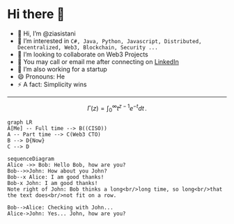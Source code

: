 # Hi there 👋
- 👋 Hi, I’m @ziasistani
- 👀 I’m interested in `C#, Java, Python, Javascript, Distributed, Decentralized, Web3, Blockchain, Security ...`
- 💞️ I’m looking to collaborate on Web3 Projects
- 💬 You may call or email me after connecting on [LinkedIn](https://www.linkedin.com/in/ziasistani/)
- 🔭 I’m also working for a startup
- 😄 Pronouns: He
- ⚡ A fact: Simplicity wins 



---
$$
\Gamma(z) = \int_0^\infty t^{z-1}e^{-t}dt\,.
$$

```mermaid
graph LR
A[Me] -- Full time --> B((CISO))
A -- Part time --> C(Web3 CTO)
B --> D{Now}
C --> D
```


```mermaid
sequenceDiagram
Alice ->> Bob: Hello Bob, how are you?
Bob-->>John: How about you John?
Bob--x Alice: I am good thanks!
Bob-x John: I am good thanks!
Note right of John: Bob thinks a long<br/>long time, so long<br/>that the text does<br/>not fit on a row.

Bob-->Alice: Checking with John...
Alice->John: Yes... John, how are you?
```
